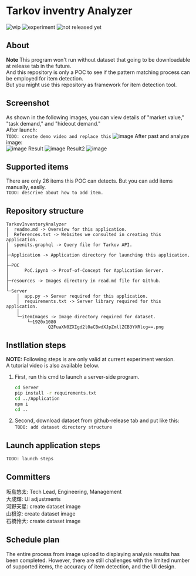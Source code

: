 # Tarkov inventry Analyzer
![wip](https://img.shields.io/badge/WIP%20-red)
![experiment](https://img.shields.io/badge/experiment-purple)
![not released yet](https://img.shields.io/badge/not_released-yet-yellow)
## About
**Note** This program won't run without dataset that going to be downloadable at release tab in the future.  
And this repository is only a POC to see if the pattern matching process can be employed for item detection.  
But you might use this repository as framework for item detection tool.  
## Screenshot
As shown in the following images, you can view details of "market value," "task demand," and "hideout demand."  
After launch:  
```TODO: create demo video and replace this```
![image](./resources/1.png)
After past and analyze image:  
![image](./resources/2.png)
Result
![image](./resources/3.png)
Result2
![image](./resources/4.png)
## Supported items
There are only 26 items this POC can detects. But you can add items manually, easily.  
```TODO: descrive about how to add item.```
## Repository structure
```
TarkovInventoryAnalyzer
│  readme.md -> Overview for this application.
│  References.txt -> Websites we consulted in creating this application.
│  spenits.graphql -> Query file for Tarkov API.
│
├─Application -> Application directory for launching this application.
│                      
├─POC
│      PoC.ipynb -> Proof-of-Concept for Application Server.
│      
├─resources -> Images directory in read.md file for Github.
│      
└─Server
    │  app.py -> Server required for this application.
    │  requirements.txt -> Server library required for this application.
    │  
    └─itemImages -> Image directory required for dataset.
        └─1920x1080
                Q2FuaXN0ZXIgd2l0aCBwdXJpZmllZCB3YXRlcg==.png
```

## Instllation steps
**NOTE:** Following steps is are only valid at current experiment version.  
A tutorial video is also available below.  
1. First, run this cmd to launch a server-side program.  
    ```bash
    cd Server
    pip install -r requirements.txt
    cd ../Application
    npm i
    cd ..
    ```
1. Second, download dataset from github-release tab and put like this:
```TODO: add dataset directory structure```
## Launch application steps
```TODO: launch steps```
## Committers
坂島悠太: Tech Lead, Engineering, Management  
大成輝: UI adjustments  
河野天星: create dataset image  
山根涼: create dataset image  
石橋怜大: create dataset image 

## Schedule plan
The entire process from image upload to displaying analysis results has been completed. However, there are still challenges with the limited number of supported items, the accuracy of item detection, and the UI design.